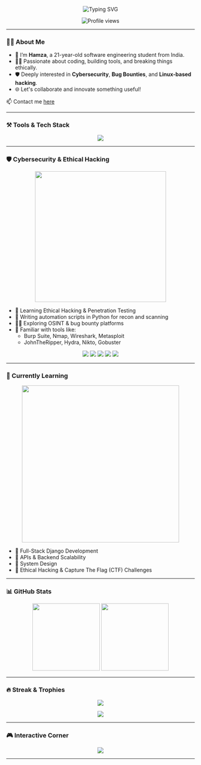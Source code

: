 <!-- PROFILE BANNER -->
<p align="center">
  <img src="https://readme-typing-svg.herokuapp.com?font=Fira+Code&size=26&duration=3000&pause=1000&center=true&vCenter=true&width=435&lines=Hi+there%2C+I'm+Hamza+%F0%9F%91%8B;Software+Engineering+Student+%7C+Cybersecurity+Learner;Python+%7C+Django+%7C+JavaScript;Let's+build+cool+stuff+%26+break+things!" alt="Typing SVG" />
</p>

<p align="center">
  <img src="https://komarev.com/ghpvc/?username=Crepco&style=flat-square&color=blue" alt="Profile views" />
</p>

---

### 🧑‍💻 About Me

- 👋 I’m **Hamza**, a 21-year-old software engineering student from India.  
- 👨‍💻 Passionate about coding, building tools, and breaking things ethically.  
- 🛡️ Deeply interested in **Cybersecurity**, **Bug Bounties**, and **Linux-based hacking**.  
- 🌐 Let's collaborate and innovate something useful!  

📫 Contact me [here](https://github.com/Crepco/Crepco/issues)

---

### ⚒️ Tools & Tech Stack

<p align="center">
  <img src="https://skillicons.dev/icons?i=python,django,html,css,js,git,github,mysql,linux,vscode,tailwind,bash" />
</p>

---

### 🛡️ Cybersecurity & Ethical Hacking

<p align="center">
  <img src="https://media.giphy.com/media/xUA7bdpLxQhsSQdyog/giphy.gif" width="350" />
</p>

- 🔐 Learning Ethical Hacking & Penetration Testing  
- 🐍 Writing automation scripts in Python for recon and scanning  
- 🕵️‍♂️ Exploring OSINT & bug bounty platforms  
- 🧰 Familiar with tools like:
  - Burp Suite, Nmap, Wireshark, Metasploit
  - JohnTheRipper, Hydra, Nikto, Gobuster

<p align="center">
  <img src="https://img.shields.io/badge/OSINT-Tools-blue?style=for-the-badge&logo=hackthebox&logoColor=white" />
  <img src="https://img.shields.io/badge/Kali%20Linux-557C94?style=for-the-badge&logo=kali-linux&logoColor=white" />
  <img src="https://img.shields.io/badge/Burp%20Suite-FF6C37?style=for-the-badge&logo=burp-suite&logoColor=white" />
  <img src="https://img.shields.io/badge/Nmap-00497E?style=for-the-badge&logo=nmap&logoColor=white" />
  <img src="https://img.shields.io/badge/Wireshark-1679A7?style=for-the-badge&logo=wireshark&logoColor=white" />
</p>

---

### 🧠 Currently Learning

<p align="center">
  <img src="https://media.giphy.com/media/qgQUggAC3Pfv687qPC/giphy.gif" width="420" />
</p>

- 🔹 Full-Stack Django Development  
- 🔹 APIs & Backend Scalability  
- 🔹 System Design  
- 🔹 Ethical Hacking & Capture The Flag (CTF) Challenges

---

### 📊 GitHub Stats

<p align="center">
  <img src="https://github-readme-stats.vercel.app/api?username=Crepco&show_icons=true&theme=tokyonight&count_private=true" height="180px"/>
  <img src="https://github-readme-stats.vercel.app/api/top-langs/?username=Crepco&layout=compact&theme=tokyonight" height="180px"/>
</p>

---

### 🔥 Streak & Trophies

<p align="center">
  <img src="https://github-readme-streak-stats.herokuapp.com/?user=Crepco&theme=tokyonight" />
</p>

<p align="center">
  <img src="https://github-profile-trophy.vercel.app/?username=Crepco&theme=tokyonight&column=4" />
</p>

---

### 🎮 Interactive Corner

<p align="center">
  <a href="https://github.com/Crepco?tab=repositories">
    <img src="https://github-profile-summary-cards.vercel.app/api/cards/profile-details?username=Crepco&theme=tokyonight" />
  </a>
</p>

---

